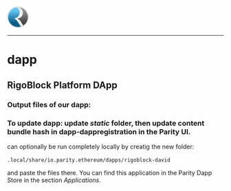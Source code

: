 <img src="https://raw.githubusercontent.com/RigoBlock/PR/master/1441400_10153552843930051_1897002707_n.png" width="50px" >

---

# dapp
## RigoBlock Platform DApp
### Output files of our dapp:
### To update dapp: update *static* folder, then update content bundle hash in dapp-dappregistration in the Parity UI.
 can optionally be run completely locally by creatig the new folder:
 ```
 .local/share/io.parity.ethereum/dapps/rigoblock-david
 ```
 and paste the files there.
 You can find this application in the Parity Dapp Store in the section *Applications*.
